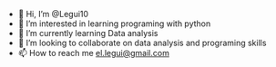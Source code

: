 - 👋 Hi, I’m @Legui10
- 👀 I’m interested in learning programing with python
- 🌱 I’m currently learning Data analysis
- 💞️ I’m looking to collaborate on data analysis and programing skills
- 📫 How to reach me el.legui@gmail.com

<!---
Legui10/Legui10 is a ✨ special ✨ repository because its `README.md` (this file) appears on your GitHub profile.
You can click the Preview link to take a look at your changes.
--->
